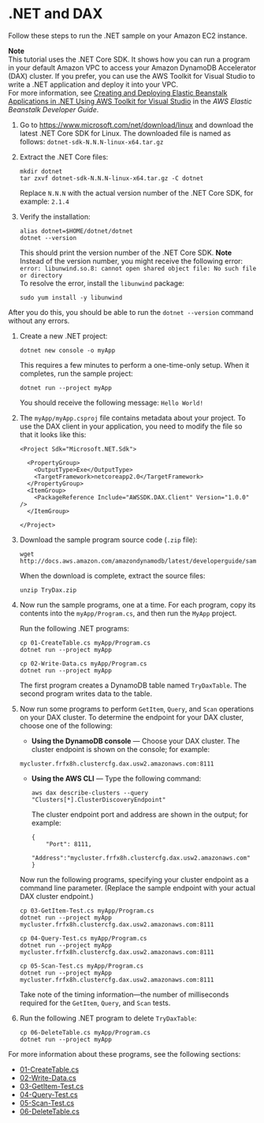 # \.NET and DAX<a name="DAX.client.run-application-dotnet"></a>

Follow these steps to run the \.NET sample on your Amazon EC2 instance\.

**Note**  
This tutorial uses the \.NET Core SDK\. It shows how you can run a program in your default Amazon VPC to access your Amazon DynamoDB Accelerator \(DAX\) cluster\. If you prefer, you can use the AWS Toolkit for Visual Studio to write a \.NET application and deploy it into your VPC\.  
For more information, see [Creating and Deploying Elastic Beanstalk Applications in \.NET Using AWS Toolkit for Visual Studio](https://docs.aws.amazon.com/elasticbeanstalk/latest/dg/create_deploy_NET.html) in the *AWS Elastic Beanstalk Developer Guide*\.

1. Go to [https://www\.microsoft\.com/net/download/linux](https://www.microsoft.com/net/download/linux) and download the latest \.NET Core SDK for Linux\. The downloaded file is named as follows: `dotnet-sdk-N.N.N-linux-x64.tar.gz`

1. Extract the \.NET Core files:

   ```
   mkdir dotnet
   tar zxvf dotnet-sdk-N.N.N-linux-x64.tar.gz -C dotnet
   ```

   Replace `N.N.N` with the actual version number of the \.NET Core SDK, for example: `2.1.4`

1. Verify the installation:

   ```
   alias dotnet=$HOME/dotnet/dotnet
   dotnet --version
   ```

   This should print the version number of the \.NET Core SDK\.
**Note**  
Instead of the version number, you might receive the following error:  
`error: libunwind.so.8: cannot open shared object file: No such file or directory`  
To resolve the error, install the `libunwind` package:  

   ```
   sudo yum install -y libunwind
   ```
After you do this, you should be able to run the `dotnet --version` command without any errors\.

1. Create a new \.NET project:

   ```
   dotnet new console -o myApp 
   ```

   This requires a few minutes to perform a one\-time\-only setup\. When it completes, run the sample project:

   ```
   dotnet run --project myApp
   ```

   You should receive the following message: `Hello World!`

1. The `myApp/myApp.csproj` file contains metadata about your project\. To use the DAX client in your application, you need to modify the file so that it looks like this:

   ```
   <Project Sdk="Microsoft.NET.Sdk">
   
     <PropertyGroup>
       <OutputType>Exe</OutputType>
       <TargetFramework>netcoreapp2.0</TargetFramework>
     </PropertyGroup>
     <ItemGroup>
       <PackageReference Include="AWSSDK.DAX.Client" Version="1.0.0" />
     </ItemGroup>
   
   </Project>
   ```

1. Download the sample program source code \(`.zip` file\):

   ```
   wget http://docs.aws.amazon.com/amazondynamodb/latest/developerguide/samples/TryDax.zip
   ```

   When the download is complete, extract the source files:

   ```
   unzip TryDax.zip
   ```

1. Now run the sample programs, one at a time\. For each program, copy its contents into the `myApp/Program.cs`, and then run the `MyApp` project\.

   Run the following \.NET programs:

   ```
   cp 01-CreateTable.cs myApp/Program.cs
   dotnet run --project myApp
   
   cp 02-Write-Data.cs myApp/Program.cs
   dotnet run --project myApp
   ```

   The first program creates a DynamoDB table named `TryDaxTable`\. The second program writes data to the table\.

1. Now run some programs to perform `GetItem`, `Query`, and `Scan` operations on your DAX cluster\. To determine the endpoint for your DAX cluster, choose one of the following:
   +  **Using the DynamoDB console** — Choose your DAX cluster\. The cluster endpoint is shown on the console; for example:

     ```
     mycluster.frfx8h.clustercfg.dax.usw2.amazonaws.com:8111
     ```
   + **Using the AWS CLI** — Type the following command:

     ```
     aws dax describe-clusters --query "Clusters[*].ClusterDiscoveryEndpoint"
     ```

     The cluster endpoint port and address are shown in the output; for example: 

     ```
     {
         "Port": 8111,
         "Address":"mycluster.frfx8h.clustercfg.dax.usw2.amazonaws.com"
     }
     ```

   Now run the following programs, specifying your cluster endpoint as a command line parameter\. \(Replace the sample endpoint with your actual DAX cluster endpoint\.\)

   ```
   cp 03-GetItem-Test.cs myApp/Program.cs
   dotnet run --project myApp mycluster.frfx8h.clustercfg.dax.usw2.amazonaws.com:8111
   
   cp 04-Query-Test.cs myApp/Program.cs
   dotnet run --project myApp mycluster.frfx8h.clustercfg.dax.usw2.amazonaws.com:8111
   
   cp 05-Scan-Test.cs myApp/Program.cs
   dotnet run --project myApp mycluster.frfx8h.clustercfg.dax.usw2.amazonaws.com:8111
   ```

   Take note of the timing information—the number of milliseconds required for the `GetItem`, `Query`, and `Scan` tests\.

1. Run the following \.NET program to delete `TryDaxTable`:

   ```
   cp 06-DeleteTable.cs myApp/Program.cs
   dotnet run --project myApp
   ```

For more information about these programs, see the following sections:
+ [01\-CreateTable\.cs](DAX.client.run-application-dotnet.01-CreateTable.md)
+ [02\-Write\-Data\.cs](DAX.client.run-application-dotnet.02-Write-Data.md)
+ [03\-GetItem\-Test\.cs](DAX.client.run-application-dotnet.03-GetItem-Test.md)
+ [04\-Query\-Test\.cs](DAX.client.run-application-dotnet.04-Query-Test.md)
+ [05\-Scan\-Test\.cs](DAX.client.run-application-dotnet.05-Scan-Test.md)
+ [06\-DeleteTable\.cs](DAX.client.run-application-dotnet.06-DeleteTable.md)